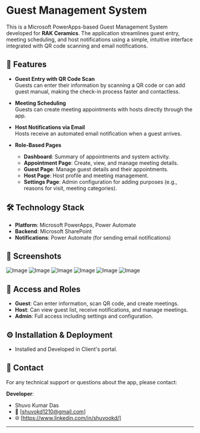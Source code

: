 # Guest Management System

This is a Microsoft PowerApps-based Guest Management System developed for **RAK Ceramics**. The application streamlines guest entry, meeting scheduling, and host notifications using a simple, intuitive interface integrated with QR code scanning and email notifications.

## 🚀 Features

- **Guest Entry with QR Code Scan**  
  Guests can enter their information by scanning a QR code or can add guest manual, making the check-in process faster and contactless.

- **Meeting Scheduling**  
  Guests can create meeting appointments with hosts directly through the app.

- **Host Notifications via Email**  
  Hosts receive an automated email notification when a guest arrives.

- **Role-Based Pages**  
  - **Dashboard**: Summary of appointments and system activity.
  - **Appointment Page**: Create, view, and manage meeting details.
  - **Guest Page**: Manage guest details and their appointments.
  - **Host Page**: Host profile and meeting management.
  - **Settings Page**: Admin configuration for adding purposes (e.g., reasons for visit, meeting categories).

## 🛠 Technology Stack

- **Platform**: Microsoft PowerApps, Power Automate
- **Backend**: Microsoft SharePoint 
- **Notifications**: Power Automate (for sending email notifications)

## 📸 Screenshots
![Image](https://github.com/user-attachments/assets/2e517445-cd2a-4926-8191-aa5a9b33a799)
![Image](https://github.com/user-attachments/assets/a24b48a7-d29f-49ee-8d1a-ab166f5bfc92)
![Image](https://github.com/user-attachments/assets/6d072370-4d65-4166-9ead-7f67697ae5ac)
![Image](https://github.com/user-attachments/assets/f7e13f61-017b-495c-b83a-56d27e83d5ce)
![Image](https://github.com/user-attachments/assets/d8b946bc-50ce-4268-afea-bf65226f0cd6)
![Image](https://github.com/user-attachments/assets/3cdf93f9-290b-4a1d-8d30-006ebfc1229d)

## 🔐 Access and Roles

- **Guest**: Can enter information, scan QR code, and create meetings.
- **Host**: Can view guest list, receive notifications, and manage meetings.
- **Admin**: Full access including settings and configuration.

## ⚙️ Installation & Deployment

- Installed and Developed in Client's portal.

## 📧 Contact

For any technical support or questions about the app, please contact:

**Developer**:
-  Shuvo Kumar Das
- 📧 [shuvokd1210@gmail.com]
- 🌐 [https://www.linkedin.com/in/shuvookd/]

---

